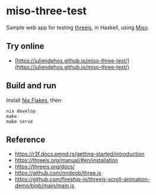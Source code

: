 # miso-three-test

Sample web app for testing [threejs](https://threejs.org/), in Haskell, using [Miso](https://haskell-miso.org/).


## Try online

- [https://juliendehos.github.io/miso-three-test/](https://juliendehos.github.io/miso-three-test/)


## Build and run

Install [Nix Flakes](https://nixos.wiki/wiki/Flakes), then:

```
nix develop
make
make serve
```

## Reference

- https://r3f.docs.pmnd.rs/getting-started/introduction
- https://threejs.org/manual/#en/installation
- https://threejs.org/docs/
- https://github.com/mrdoob/three.js
- https://github.com/fireship-io/threejs-scroll-animation-demo/blob/main/main.js

